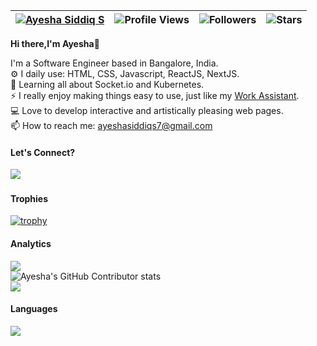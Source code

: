 | [![Ayesha Siddiq S](https://img.shields.io/badge/AYESHA-SIDDIQ-brightgreen)](https://github.com/ayeshasiddiqs7/) | ![Profile Views](https://komarev.com/ghpvc/?username=ayeshasiddiqs7&color=green) | ![Followers](https://img.shields.io/github/followers/ayeshasiddiqs7) | ![Stars](https://img.shields.io/github/stars/ayeshasiddiqs7?label=Profile%20Stars&logo=Profile%20stars&logoColor=g) |
--| --| --| --|


<b>Hi there,I'm Ayesha</b>👋<br>


 I'm a Software Engineer based in Bangalore, India.<br>
⚙️ I daily use: HTML, CSS, Javascript, ReactJS, NextJS.<br>
🌱 Learning all about Socket.io and Kubernetes.<br>
⚡ I really enjoy making things easy to use, just like my [Work Assistant](https://work-assistant.vercel.app/).<br>
💻 Love to develop interactive and artistically pleasing web pages.<br>
📫 How to reach me: ayeshasiddiqs7@gmail.com

#### Let's Connect?<br>
<a href="https://www.linkedin.com/in/ayesha-siddiq-s"><img src="https://img.shields.io/badge/-LinkedIn-%231DA1F2?style=flat&logo=linkedin&logoColor=white"/></a>&nbsp;

#### Trophies
[![trophy](https://github-profile-trophy.vercel.app/?username=ayeshasiddiqs7&margin-w=8)](https://github.com/ryo-ma/github-profile-trophy)

#### Analytics
<!--
[![My GitHub Stats](https://github-readme-stats.vercel.app/api/?username=ayeshasiddiqs7&count_private=true&theme=tokyonight&showicons=true)]()
[![My GitHub Language Stats](https://github-readme-stats.vercel.app/api/top-langs/?username=ayeshasiddiqs7&langs_count=5&theme=tokyonight)]()
-->

![](https://github-readme-stats.vercel.app/api?username=ayeshasiddiqs7&theme=light&hide_border=false&include_all_commits=true&count_private=true)<br>
![Ayesha's GitHub Contributor stats](https://github-contributor-stats.vercel.app/api?username=ayeshasiddiqs7&combine_all_yearly_contributions=true)<br>
![](https://github-readme-streak-stats.herokuapp.com/?user=ayeshasiddiqs7&theme=light&hide_border=false)<br/>

#### Languages
![](https://github-readme-stats.vercel.app/api/top-langs/?username=ayeshasiddiqs7&theme=light&hide_border=false&include_all_commits=true&count_private=true&layout=compact)
